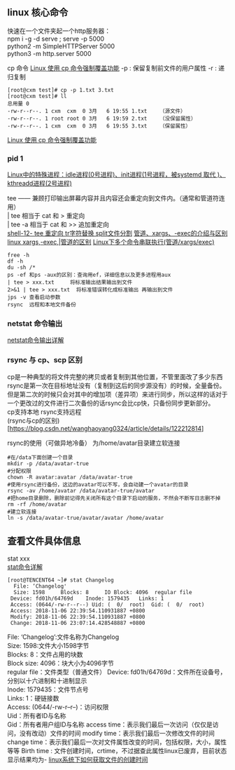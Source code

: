 ## linux 核心命令
快速在一个文件夹起一个http服务器：  
npm i -g -d serve ; serve -p 5000  
python2 -m SimpleHTTPServer 5000  
python3 -m http.server 5000

cp 命令
[Linux 使用 cp 命令强制覆盖功能](https://blog.csdn.net/xinluke/article/details/52229431)
-p : 保留复制前文件的用户属性    -r : 递归复制
```shell
[root@cxm test]# cp -p 1.txt 3.txt
[root@cxm test]# ll
总用量 0
-rw-r--r--. 1 cxm  cxm  0 3月   6 19:55 1.txt    （源文件）
-rw-r--r--. 1 root root 0 3月   6 19:59 2.txt    （没保留属性）
-rw-r--r--. 1 cxm  cxm  0 3月   6 19:55 3.txt    （保留属性）
```
[Linux 使用 cp 命令强制覆盖功能](https://blog.csdn.net/xinluke/article/details/52229431)

### pid 1  
[Linux中的特殊进程：idle进程(0号进程)、init进程(1号进程，被systemd 取代 )、kthreadd进程(2号进程)](https://blog.csdn.net/m0_45406092/article/details/130657532)  


tee  —— 兼顾打印输出屏幕内容并且内容还会重定向到文件内。（通常和管道符连用）  
| tee           相当于  cat  和  >      重定向  
| tee  -a     相当于  cat  和  >>   追加重定向  
[shell-12- tee 重定向 tr字符替换 split文件分割](https://blog.csdn.net/lwj457700209/article/details/99646223)
[管道、xargs、-exec的介绍与区别](https://huaweicloud.csdn.net/635643aed3efff3090b5cc76.html)
[linux xargs,-exec,|管道的区别](https://www.jianshu.com/p/788fb4d66410)
[Linux下多个命令串联执行(管道/xargs/exec)](https://blog.csdn.net/langeldep/article/details/127746040)


```shell
free -h
df -h
du -sh /*
ps -ef 和ps -aux的区别：查询用ef，详细信息以及更多进程用aux
| tee > xxx.txt     将标准输出结果输出到文件
2>&1 | tee > xxx.txt  将标准错误转化成标准输出 再输出到文件
jps -v 查看启动参数
rsync  远程和本地文件备份      
```

### netstat 命令输出
[netstat命令输出详解](https://www.jianshu.com/p/443e6267dc47)

### rsync 与 cp、scp 区别
cp是一种典型的将文件完整的拷贝或者复制到其他位置，不管里面改了多少东西  
rsync是第一次在目标地址没有（复制到这后的同步源没有）的时候，全量备份。
但是第二次的时候只会对其中的增加项（差异项）来进行同步，所以这样的话对于一个更改过的文件进行二次备份的话rsync会比cp快，只备份同步更新部分。  
cp支持本地 rsync支持远程  
(rsync与cp的区别)[https://blog.csdn.net/wanghaoyang0324/article/details/122212814]

rsync的使用（可做异地冷备）
为/home/avatar目录建立软连接
```shell
#在/data下面创建一个目录
mkdir -p /data/avatar-true
#分配权限
chown -R avatar:avatar /data/avatar-true
#使用rsync进行备份，这边的avatar可以不写，会自动建一个avatar的目录
rsync -av /home/avatar /data/avatar-true/avatar
#把home目录删除，删除前记得先关闭所有这个目录下启动的服务，不然会不断写日志删不掉
rm -rf /home/avatar
#建立软连接
ln -s /data/avatar-true/avatar/avatar /home/avatar
```
## 查看文件具体信息  
stat xxx  
[stat命令详解](https://www.lxlinux.net/1960.html)
```shell
[root@TENCENT64 ~]# stat Changelog
  File: ‘Changelog'
  Size: 1598     Blocks: 8     IO Block: 4096  regular file
 Device: fd01h/64769d    Inode: 1579435   Links: 1
 Access: (0644/-rw-r--r--) Uid: (  0/  root)  Gid: (  0/  root)
 Access: 2018-11-06 22:39:54.110931887 +0800
 Modify: 2018-11-06 22:39:54.110931887 +0800
 Change: 2018-11-06 23:07:14.428548887 +0800
```
File: ‘Changelog’:文件名称为Changelog  
Size: 1598:文件大小1598字节  
Blocks: 8：文件占用的块数  
Block size: 4096：块大小为4096字节  
regular file：文件类型（普通文件） 
Device: fd01h/64769d：文件所在设备号，分别以十六进制和十进制显示  
Inode: 1579435：文件节点号  
Links: 1：硬链接数  
Access: (0644/-rw-r–r–)：访问权限  
Uid：所有者ID与名称   
Gid：所有者用户组ID与名称
access time：表示我们最后一次访问（仅仅是访问，没有改动）文件的时间
modify time：表示我们最后一次修改文件的时间
change time：表示我们最后一次对文件属性改变的时间，包括权限，大小，属性等等
Birth time : 文件创建时间，crtime，不过据查此属性linux已废弃，目前状态显示结果均为-
[linux系统下如何获取文件的创建时间](https://blog.csdn.net/qq_37989070/article/details/134413866)